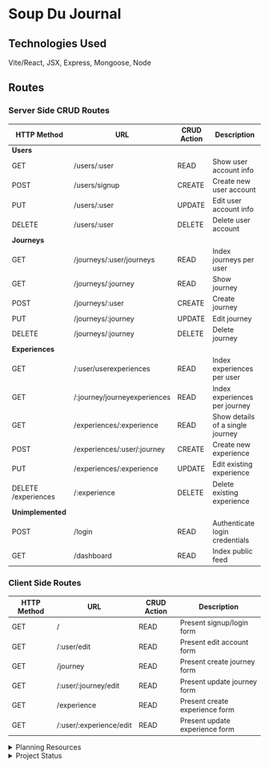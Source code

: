 # Soup Du Journal
## Technologies Used
Vite/React, JSX, Express, Mongoose, Node
## Routes
### Server Side CRUD Routes
| **HTTP Method** | **URL** | **CRUD Action** | **Description** |
| --- | --- | --- | --- |
| **Users** |
| GET | /users/:user | READ | Show user account info |
| POST | /users/signup | CREATE | Create new user account |
| PUT | /users/:user | UPDATE | Edit user account info |
| DELETE | /users/:user | DELETE | Delete user account |
| **Journeys** |
| GET | /journeys/:user/journeys | READ | Index journeys per user |
| GET | /journeys/:journey | READ | Show journey |
| POST | /journeys/:user| CREATE | Create journey |
| PUT | /journeys/:journey | UPDATE | Edit journey |
| DELETE | /journeys/:journey | DELETE | Delete journey |
| **Experiences** |
| GET | /:user/userexperiences | READ | Index experiences per user |
| GET | /:journey/journeyexperiences | READ | Index experiences per journey |
| GET | /experiences/:experience | READ | Show details of a single journey |
| POST | /experiences/:user/:journey | CREATE | Create new experience |
| PUT | /experiences/:experience | UPDATE | Edit existing experience |
| DELETE /experiences| /:experience | DELETE | Delete existing experience |
| **Unimplemented** |
| POST | /login | READ | Authenticate login credentials |
| GET | /dashboard | READ | Index public feed |

### Client Side Routes
| **HTTP Method** | **URL** | **CRUD Action** | **Description** |
| --- | --- | --- | --- |
| GET | / | READ | Present signup/login form |
| GET | /:user/edit | READ | Present edit account form |
| GET | /journey | READ | Present create journey form |
| GET | /:user/:journey/edit | READ | Present update journey form |
| GET | /experience | READ | Present create experience form |
| GET | /:user/:experience/edit | READ | Present update experience form |

<details>
    <summary>Planning Resources</summary>
    <h2>ERD</h2>
    <img src="./public/ERD.png" width="">
    <h2>Wireframes</h2>
    <h3>Signup/Login</h3>
    <img src="./public/signup.png" width="">
    <h3>User Dashboard</h3>
    <img src="./public/index.png" width="">
    <h3>Create Journal or Experience</h3>
    <img src="./public/create.png" width="">
    <h3>Show Journal or Experience</h3>
    <img src="./public/show.png" width="">
</details>
<details>
    <summary>Project Status</summary>
    <h2>Unsolved Problems and Development Hurdles</h2>
    <h2>Next Steps</h2>
</details>